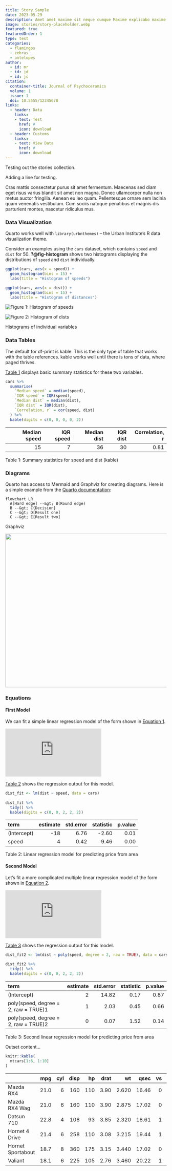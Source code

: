 ```yaml
---
title: Story Sample
date: 2023-05-29
description: Amet amet maxime sit neque cumque Maxime explicabo maxime est accusamus exercitationem ad Dolor nulla ipsum rem nemo ab deserunt eligendi quas hic Quo impedit vel perspiciatis quam.
image: stories/story-placeholder.webp
featured: true
featuredOrder: 1
type: test
categories:
  - flamingos
  - zebras
  - antelopes
author:
  - id: mr
  - id: jd
  - id: jc
citation: 
  container-title: Journal of Psychoceramics
  volume: 1
  issue: 1
  doi: 10.5555/12345678
links:
  - header: Data
    links:
    - text: Test
      href: #
      icon: download
  - header: Customs
    links:
    - text: View Data
      href: #
      icon: download
---
```


Testing out the stories collection.

Adding a line for testing. 

Cras mattis consectetur purus sit amet fermentum. Maecenas sed diam eget
risus varius blandit sit amet non magna. Donec ullamcorper nulla non
metus auctor fringilla. Aenean eu leo quam. Pellentesque ornare sem
lacinia quam venenatis vestibulum. Cum sociis natoque penatibus et
magnis dis parturient montes, nascetur ridiculus mus.

### Data Visualization

Quarto works well with `library(urbnthemes)` – the Urban Institute’s R
data visualization theme.

Consider an examples using the `cars` dataset, which contains `speed`
and `dist` for 50. **?@fig-histogram** shows two histograms displaying
the distributions of `speed` and `dist` individually.

``` r
ggplot(cars, aes(x = speed)) +
  geom_histogram(bins = 15) +
  labs(title = "Histogram of speeds")

ggplot(cars, aes(x = dist)) +
  geom_histogram(bins = 15) +
  labs(title = "Histogram of distances")
```

<img
src="../../_stories/sample-story_files/figure-commonmark/fig-histogram-1.svg"
id="fig-histogram-1" alt="Figure 1: Histogram of speeds" />

<img
src="../../_stories/sample-story_files/figure-commonmark/fig-histogram-2.svg"
id="fig-histogram-2" alt="Figure 2: Histogram of dists" />

Histograms of individual variables

### Data Tables

The default for df-print is kable. This is the only type of table that
works with the table references. kable works well until there is tons of
data, where paged thrives.

[Table 1](#tbl-stats-kable) displays basic summary statistics for these
two variables.

``` r
cars %>%
  summarise(
    `Median speed` = median(speed),
    `IQR speed` = IQR(speed),
    `Median dist` = median(dist),
    `IQR dist` = IQR(dist),
    `Correlation, r` = cor(speed, dist)
  ) %>%
  kable(digits = c(0, 0, 0, 0, 2))
```

<div id="tbl-stats-kable">

| Median speed | IQR speed | Median dist | IQR dist | Correlation, r |
|-------------:|----------:|------------:|---------:|---------------:|
|           15 |         7 |          36 |       30 |           0.81 |

Table 1: Summary statistics for speed and dist (kable)

</div>

### Diagrams

Quarto has access to Mermaid and Graphviz for creating diagrams. Here is
a simple example from the [Quarto
documentation](https://quarto.org/docs/authoring/diagrams.html):

``` mermaid
flowchart LR
  A[Hard edge] --&gt; B(Round edge)
  B --&gt; C{Decision}
  C --&gt; D[Result one]
  C --&gt; E[Result two]
```

Graphviz

<div>

<div>

<img
src="../../_stories/sample-story_files/figure-commonmark/dot-figure-1.png"
style="width:7in;height:5in" />

</div>

</div>

### Equations

#### First Model

We can fit a simple linear regression model of the form shown in
[Equation 1](#eq-slr).

<span id="eq-slr">

![dist = \hat{\beta}\_0 + \hat{\beta}\_1 \times speed + \epsilon
 \qquad(1)](https://latex.codecogs.com/svg.latex?dist%20%3D%20%5Chat%7B%5Cbeta%7D_0%20%2B%20%5Chat%7B%5Cbeta%7D_1%20%5Ctimes%20speed%20%2B%20%5Cepsilon%0A%20%5Cqquad%281%29 "dist = \hat{\beta}_0 + \hat{\beta}_1 \times speed + \epsilon
 \qquad(1)")

</span>

[Table 2](#tbl-lm) shows the regression output for this model.

``` r
dist_fit <- lm(dist ~ speed, data = cars)
  
dist_fit %>%
  tidy() %>%
  kable(digits = c(0, 0, 2, 2, 2))
```

<div id="tbl-lm">

| term        | estimate | std.error | statistic | p.value |
|:------------|---------:|----------:|----------:|--------:|
| (Intercept) |      -18 |      6.76 |     -2.60 |    0.01 |
| speed       |        4 |      0.42 |      9.46 |    0.00 |

Table 2: Linear regression model for predicting price from area

</div>

#### Second Model

Let’s fit a more complicated multiple linear regression model of the
form shown in [Equation 2](#eq-mlr).

<span id="eq-mlr">

![dist = \hat{\beta}\_0 + \hat{\beta}\_1 \times speed + \hat{\beta}\_2 \times speed ^ 2 + \epsilon
 \qquad(2)](https://latex.codecogs.com/svg.latex?dist%20%3D%20%5Chat%7B%5Cbeta%7D_0%20%2B%20%5Chat%7B%5Cbeta%7D_1%20%5Ctimes%20speed%20%2B%20%5Chat%7B%5Cbeta%7D_2%20%5Ctimes%20speed%20%5E%202%20%2B%20%5Cepsilon%0A%20%5Cqquad%282%29 "dist = \hat{\beta}_0 + \hat{\beta}_1 \times speed + \hat{\beta}_2 \times speed ^ 2 + \epsilon
 \qquad(2)")

</span>

[Table 3](#tbl-lm2) shows the regression output for this model.

``` r
dist_fit2 <- lm(dist ~ poly(speed, degree = 2, raw = TRUE), data = cars)
  
dist_fit2 %>%
  tidy() %>%
  kable(digits = c(0, 0, 2, 2, 2))
```

<div id="tbl-lm2">

| term                                 | estimate | std.error | statistic | p.value |
|:-------------------------------------|---------:|----------:|----------:|--------:|
| (Intercept)                          |        2 |     14.82 |      0.17 |    0.87 |
| poly(speed, degree = 2, raw = TRUE)1 |        1 |      2.03 |      0.45 |    0.66 |
| poly(speed, degree = 2, raw = TRUE)2 |        0 |      0.07 |      1.52 |    0.14 |

Table 3: Second linear regression model for predicting price from area

</div>

<div class="column-body-outset">

Outset content…

</div>

``` r
knitr::kable(
  mtcars[1:6, 1:10]
)
```

|                   |  mpg | cyl | disp |  hp | drat |    wt |  qsec |  vs |  am | gear |
|:------------------|-----:|----:|-----:|----:|-----:|------:|------:|----:|----:|-----:|
| Mazda RX4         | 21.0 |   6 |  160 | 110 | 3.90 | 2.620 | 16.46 |   0 |   1 |    4 |
| Mazda RX4 Wag     | 21.0 |   6 |  160 | 110 | 3.90 | 2.875 | 17.02 |   0 |   1 |    4 |
| Datsun 710        | 22.8 |   4 |  108 |  93 | 3.85 | 2.320 | 18.61 |   1 |   1 |    4 |
| Hornet 4 Drive    | 21.4 |   6 |  258 | 110 | 3.08 | 3.215 | 19.44 |   1 |   0 |    3 |
| Hornet Sportabout | 18.7 |   8 |  360 | 175 | 3.15 | 3.440 | 17.02 |   0 |   0 |    3 |
| Valiant           | 18.1 |   6 |  225 | 105 | 2.76 | 3.460 | 20.22 |   1 |   0 |    3 |
